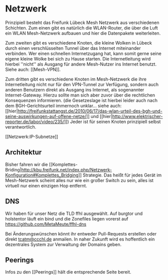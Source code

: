 # Netzwerk

Prinzipiell besteht das Freifunk Lübeck Mesh Netzwerk aus verschiedenen Schichten. Zum einen gibt es natürlich die WLAN-Router, die über die Luft ein WLAN Mesh-Netzwerk aufbauen und hier die Datenpakete weiterleiten.

Zum zweiten gibt es verschiedene Knoten, die kleine Wolken in Lübeck durch einen verschlüsselten Tunnel über das Internet miteinander verbinden. Wer einen schnellen Internetzugang hat, kann somit gerne seine eigene kleine Wolke bei sich zu Hause starten. Die Internetleitung wird hierbei ''nicht'' als Ausgang für andere Mesh-Nutzer ins Internet benutzt. Siehe auch: [[Mesh-VPN]].

Zum dritten gibt es verschiedene Knoten im Mesh-Netzwerk die ihre Internetleitung nicht nur für den VPN-Tunnel zur Verfügung, sondern auch anderen Benutzern direkt als Ausgang ins Internet, als sogenannter Internet-Gateway. Hierzu sollte man sich aber zuvor über die rechtlichen Konsequenzen informieren. (die Gesetzeslage ist hierbei leider auch nach dem BGH-Gerichtsurteil immernoch unklar... siehe auch: [[hier|http://freifunkstattangst.de/2010/06/17/das-wlan-urteil-des-bgh-und-seine-auswirkungen-auf-offene-netze/]] und [[hier|http://www.elektrischer-reporter.de/labor/video/235/]]) Jeder ist für seinen Knoten prinzipiell selbst verantwortlich.

[[Netzwerk:IP-Subnetze]]

## Architektur 

Bisher fahren wir die [[Komplettes-Briding|http://kbu.freifunk.net/index.php/Netzwerk-Konfiguration#Komplettes_Bridging]] Strategie. Das heißt für jedes Gerät im Mesh-Netzwerk scheint alles nur wie ein großer Switch zu sein, alles ist virtuell nur einen einzigen Hop entfernt.

## DNS

Wir haben für unser Netz die TLD ffhl ausgewählt. Auf burgtor und holstentor läuft ein bind und die Zonefiles liegen vorerst auf https://github.com/MetaMeute/ffhl-dns

Bei Änderungswünschen könnt ihr entweder Pull-Requests erstellen oder direkt tcatm@ccchl.de anmailen. In naher Zukunft wird es hoffentlich ein dezentrales System zur Verwaltung der Domains geben.

## Peerings
Infos zu den [[Peerings]] hält die entsprechende Seite bereit.
